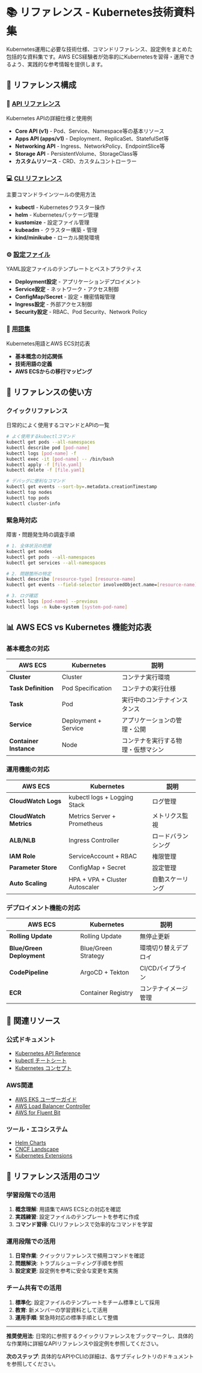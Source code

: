 # 📚 リファレンス - Kubernetes技術資料集

Kubernetes運用に必要な技術仕様、コマンドリファレンス、設定例をまとめた包括的な資料集です。AWS ECS経験者が効率的にKubernetesを習得・運用できるよう、実践的な参考情報を提供します。

## 📖 リファレンス構成

### 🔧 [API リファレンス](./api/)
Kubernetes APIの詳細仕様と使用例

- **Core API (v1)** - Pod、Service、Namespace等の基本リソース
- **Apps API (apps/v1)** - Deployment、ReplicaSet、StatefulSet等
- **Networking API** - Ingress、NetworkPolicy、EndpointSlice等
- **Storage API** - PersistentVolume、StorageClass等
- **カスタムリソース** - CRD、カスタムコントローラー

### 💻 [CLI リファレンス](./cli/)
主要コマンドラインツールの使用方法

- **kubectl** - Kubernetesクラスター操作
- **helm** - Kubernetesパッケージ管理
- **kustomize** - 設定ファイル管理
- **kubeadm** - クラスター構築・管理
- **kind/minikube** - ローカル開発環境

### ⚙️ [設定ファイル](./config-files/)
YAML設定ファイルのテンプレートとベストプラクティス

- **Deployment設定** - アプリケーションデプロイメント
- **Service設定** - ネットワーク・アクセス制御
- **ConfigMap/Secret** - 設定・機密情報管理
- **Ingress設定** - 外部アクセス制御
- **Security設定** - RBAC、Pod Security、Network Policy

### 📝 [用語集](./glossary.md)
Kubernetes用語とAWS ECS対応表

- **基本概念の対応関係**
- **技術用語の定義**
- **AWS ECSからの移行マッピング**

## 🎯 リファレンスの使い方

### クイックリファレンス
日常的によく使用するコマンドとAPIの一覧

```bash
# よく使用するkubectlコマンド
kubectl get pods --all-namespaces
kubectl describe pod [pod-name]
kubectl logs [pod-name] -f
kubectl exec -it [pod-name] -- /bin/bash
kubectl apply -f [file.yaml]
kubectl delete -f [file.yaml]

# デバッグに便利なコマンド
kubectl get events --sort-by=.metadata.creationTimestamp
kubectl top nodes
kubectl top pods
kubectl cluster-info
```

### 緊急時対応
障害・問題発生時の調査手順

```bash
# 1. 全体状況の把握
kubectl get nodes
kubectl get pods --all-namespaces
kubectl get services --all-namespaces

# 2. 問題箇所の特定
kubectl describe [resource-type] [resource-name]
kubectl get events --field-selector involvedObject.name=[resource-name]

# 3. ログ確認
kubectl logs [pod-name] --previous
kubectl logs -n kube-system [system-pod-name]
```

## 📊 AWS ECS vs Kubernetes 機能対応表

### 基本概念の対応

| AWS ECS | Kubernetes | 説明 |
|---------|------------|------|
| **Cluster** | Cluster | コンテナ実行環境 |
| **Task Definition** | Pod Specification | コンテナの実行仕様 |
| **Task** | Pod | 実行中のコンテナインスタンス |
| **Service** | Deployment + Service | アプリケーションの管理・公開 |
| **Container Instance** | Node | コンテナを実行する物理・仮想マシン |

### 運用機能の対応

| AWS ECS | Kubernetes | 説明 |
|---------|------------|------|
| **CloudWatch Logs** | kubectl logs + Logging Stack | ログ管理 |
| **CloudWatch Metrics** | Metrics Server + Prometheus | メトリクス監視 |
| **ALB/NLB** | Ingress Controller | ロードバランシング |
| **IAM Role** | ServiceAccount + RBAC | 権限管理 |
| **Parameter Store** | ConfigMap + Secret | 設定管理 |
| **Auto Scaling** | HPA + VPA + Cluster Autoscaler | 自動スケーリング |

### デプロイメント機能の対応

| AWS ECS | Kubernetes | 説明 |
|---------|------------|------|
| **Rolling Update** | Rolling Update | 無停止更新 |
| **Blue/Green Deployment** | Blue/Green Strategy | 環境切り替えデプロイ |
| **CodePipeline** | ArgoCD + Tekton | CI/CDパイプライン |
| **ECR** | Container Registry | コンテナイメージ管理 |

## 🔗 関連リソース

### 公式ドキュメント
- [Kubernetes API Reference](https://kubernetes.io/docs/reference/generated/kubernetes-api/v1.25/)
- [kubectl チートシート](https://kubernetes.io/docs/reference/kubectl/cheatsheet/)
- [Kubernetes コンセプト](https://kubernetes.io/docs/concepts/)

### AWS関連
- [AWS EKS ユーザーガイド](https://docs.aws.amazon.com/eks/latest/userguide/)
- [AWS Load Balancer Controller](https://kubernetes-sigs.github.io/aws-load-balancer-controller/)
- [AWS for Fluent Bit](https://github.com/aws/aws-for-fluent-bit)

### ツール・エコシステム
- [Helm Charts](https://artifacthub.io/)
- [CNCF Landscape](https://landscape.cncf.io/)
- [Kubernetes Extensions](https://kubernetes.io/docs/concepts/extend-kubernetes/)

## 📝 リファレンス活用のコツ

### 学習段階での活用
1. **概念理解**: 用語集でAWS ECSとの対応を確認
2. **実践練習**: 設定ファイルのテンプレートを参考に作成
3. **コマンド習得**: CLIリファレンスで効率的なコマンドを学習

### 運用段階での活用
1. **日常作業**: クイックリファレンスで頻用コマンドを確認
2. **問題解決**: トラブルシューティング手順を参照
3. **設定変更**: 設定例を参考に安全な変更を実施

### チーム共有での活用
1. **標準化**: 設定ファイルのテンプレートをチーム標準として採用
2. **教育**: 新メンバーの学習資料として活用
3. **運用手順**: 緊急時対応の標準手順として整備

---

**推奨使用法**: 
日常的に参照するクイックリファレンスをブックマークし、具体的な作業時に詳細なAPIリファレンスや設定例を参照してください。

**次のステップ**: 
具体的なAPIやCLIの詳細は、各サブディレクトリのドキュメントを参照してください。
